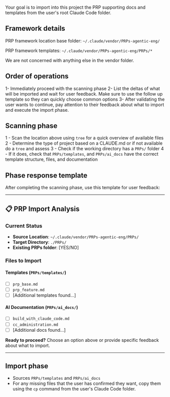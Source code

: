 Your goal is to import into this project the PRP supporting docs and templates from the user's root Claude Code folder.

## Framework details

PRP framework location base folder:
`~/.claude/vendor/PRPs-agentic-eng/`

PRP framework templates:
`~/.claude/vendor/PRPs-agentic-eng/PRPs/*`

We are not concerned with anything else in the vendor folder.

## Order of operations

1- Immediately proceed with the scanning phase
2- List the deltas of what will be imported and wait for user feedback. Make sure to use the follow up template so they can quickly choose common options
3- After validating the user wants to continue, pay attention to their feedback about what to import and execute the import phase.

## Scanning phase

1 - Scan the location above using `tree` for a quick overview of available files
2 - Determine the type of project based on a CLAUDE.md or if not available do a `tree` and assess
3 - Check if the working directory has a `PRPs/` folder
4 - If it does, check that `PRPs/templates`, and `PRPs/ai_docs` have the correct template structure, files, and documentation

## Phase response template

After completing the scanning phase, use this template for user feedback:

---

## 📋 PRP Import Analysis

### Current Status

- **Source Location**: `~/.claude/vendor/PRPs-agentic-eng/PRPs/`
- **Target Directory**: `./PRPs/`
- **Existing PRPs folder**: [YES/NO]

### Files to Import

#### Templates (`PRPs/templates/`)

- [ ] `prp_base.md`
- [ ] `prp_feature.md`
- [ ] [Additional templates found...]

#### AI Documentation (`PRPs/ai_docs/`)

- [ ] `build_with_claude_code.md`
- [ ] `cc_administration.md`
- [ ] [Additional docs found...]

**Ready to proceed?** Choose an option above or provide specific feedback about what to import.

---

## Import phase

- Sources `PRPs/templates` and `PRPs/ai_docs`
- For any missing files that the user has confirmed they want, copy them using the `cp` command from the user's Claude Code folder.
